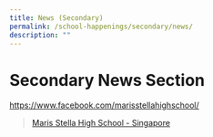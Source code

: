 ```yaml
---
title: News (Secondary)
permalink: /school-happenings/secondary/news/
description: ""
---
```

# Secondary News Section

https://www.facebook.com/marisstellahighschool/

<div id="fb-root"></div>


<div data-show-facepile="true" data-hide-cover="false" data-adapt-container-width="true" data-small-header="false" data-height="" data-width="" data-tabs="" data-href="https://www.facebook.com/marisstellahighschool/" class="fb-page"><blockquote class="fb-xfbml-parse-ignore" cite="https://www.facebook.com/marisstellahighschool/"><a href="https://www.facebook.com/marisstellahighschool/">Maris Stella High School - Singapore</a></blockquote></div>